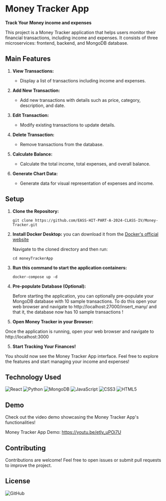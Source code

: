# Money Tracker App

**Track Your Money income and expenses**

This project is a Money Tracker application that helps users monitor their financial transactions, including income and expenses. It consists of three microservices: frontend, backend, and MongoDB database.

## Main Features

1. **View Transactions:**
   - Display a list of transactions including income and expenses.

2. **Add New Transaction:**
   - Add new transactions with details such as price, category, description, and date.

3. **Edit Transaction:**
   - Modify existing transactions to update details.

4. **Delete Transaction:**
   - Remove transactions from the database.

5. **Calculate Balance:**
   - Calculate the total income, total expenses, and overall balance.

6. **Generate Chart Data:**
   - Generate data for visual representation of expenses and income.

## Setup

1. **Clone the Repository:**
   ```
   git clone https://github.com/EASS-HIT-PART-A-2024-CLASS-IV/Money-Tracker.git
   ``` 
2. **Install Docker Desktop:**
   you can download it from the [Docker's official website](https://www.docker.com/products/docker-desktop)

    Navigate to the cloned directory and then run:
   ```
   cd moneyTrackerApp
   ```
3. **Run this command to start the application containers:**
   ```
   docker-compose up -d
   ```
4. **Pre-populate Database (Optional):**

   Before starting the application, you can optionally pre-populate your MongoDB database with 10 sample transactions.
   To do this open your web browser and navigate to http://localhost:27000/insert_many/
   and that it, the database now has 10 sample transactions !
4. **Open Money Tracker in your Browser:**

  Once the application is running, open your web browser and navigate to http://localhost:3000

5. **Start Tracking Your Finances!**

You should now see the Money Tracker App interface. Feel free to explore the features and start managing your income and expenses!



## Technology Used
<div>
  <img src='https://img.shields.io/badge/React-323330?style=for-the-badge&logo=react&logoColor=61DAFB' alt='React'/>
  <img src='https://img.shields.io/badge/Python-3670A0?style=for-the-badge&logo=python&logoColor=white' alt='Python'/>
  <img src='https://img.shields.io/badge/MongoDB-4397A0?style=for-the-badge&logo=mongodb&logoColor=white' alt='MongoDB'/>
  <img src='https://img.shields.io/badge/JavaScript-323330?style=for-the-badge&logo=javascript&logoColor=F7DF1E' alt='JavaScript'/>
  <img src='https://img.shields.io/badge/CSS3-1572B6?style=for-the-badge&logo=css3&logoColor=white' alt='CSS3'/>
  <img src='https://img.shields.io/badge/HTML5-E34F26?style=for-the-badge&logo=html5&logoColor=white' alt='HTML5'/>
</div>


## Demo
Check out the video demo showcasing the Money Tracker App's functionalities!

Money Tracker App Demo: https://youtu.be/etIy_uPOi7U

## Contributing

Contributions are welcome! Feel free to open issues or submit pull requests to improve the project.

## License

![GitHub](https://img.shields.io/github/license/ItsAlexanderPopov/Simon-game)

